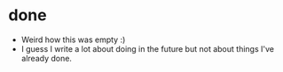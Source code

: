 # done

- Weird how this was empty :)
- I guess I write a lot about doing in the future but not about things I've already done.
